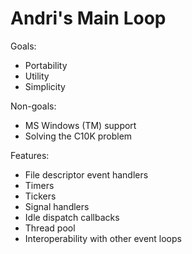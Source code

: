 # Andri's Main Loop

Goals:
 * Portability
 * Utility
 * Simplicity

Non-goals:
 * MS Windows (TM) support
 * Solving the C10K problem

Features:
 * File descriptor event handlers
 * Timers
 * Tickers
 * Signal handlers
 * Idle dispatch callbacks
 * Thread pool
 * Interoperability with other event loops
